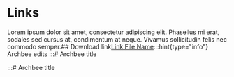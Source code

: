 # Links

Lorem ipsum dolor sit amet, consectetur adipiscing elit. Phasellus mi erat, sodales sed cursus at, condimentum at neque. Vivamus sollicitudin felis nec commodo semper.## Download link[Link File Name](assets/api-endpoint.png):::hint{type="info"}
Archbee edits
:::# Archbee title

:::# Archbee title
